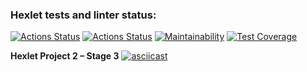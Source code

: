 ### Hexlet tests and linter status:
[![Actions Status](https://github.com/shakedizzy/python-project-lvl2/workflows/hexlet-check/badge.svg)](https://github.com/shakedizzy/python-project-lvl2/actions)
[![Actions Status](https://github.com/shakedizzy/python-project-lvl2/workflows/Python%20CI/badge.svg)](https://github.com/shakedizzy/python-project-lvl2/actions)
[![Maintainability](https://api.codeclimate.com/v1/badges/bd3c89dfa8e3ad78f713/maintainability)](https://codeclimate.com/github/shakedizzy/python-project-lvl2/maintainability)
[![Test Coverage](https://api.codeclimate.com/v1/badges/bd3c89dfa8e3ad78f713/test_coverage)](https://codeclimate.com/github/shakedizzy/python-project-lvl2/test_coverage)

**Hexlet Project 2 – Stage 3**
[![asciicast](https://asciinema.org/a/510252.svg)](https://asciinema.org/a/510252)